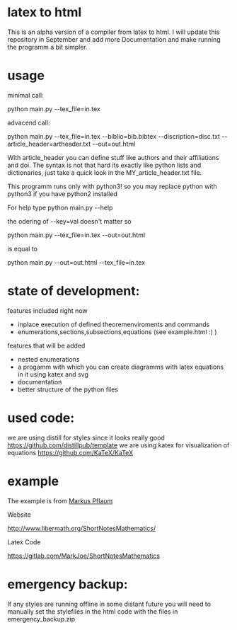 # latex to html
This is an alpha version of a compiler from latex to html. I will update this repository in September and add more Documentation and make running the programm a bit simpler.
# usage

minimal call:


python main.py --tex_file=in.tex


advacend call:


python main.py --tex_file=in.tex --biblio=bib.bibtex --discription=disc.txt --article_header=artheader.txt --out=out.html


With article_header you can define stuff like authors and their affiliations and doi. The syntax is not that hard its exactly like python lists and dictionaries, just take a quick look in the MY_article_header.txt file.

This programm runs only with python3! so you may replace python with python3 if you have python2 installed

For help type python main.py --help

the odering of --key=val doesn't matter
so 


python main.py --tex_file=in.tex --out=out.html



is equal to 


python main.py --out=out.html  --tex_file=in.tex

# state of development:

features included right now
- inplace execution of defined theoremenviroments and commands
- enumerations,sections,subsections,equations (see example.html :) )

features that will be added
- nested enumerations
- a progamm with which you can create diagramms with latex equations in it using katex and svg
- documentation
- better structure of the python files



# used code:
we are using distill for styles since it looks really good https://github.com/distillpub/template
we are using katex for visualization of equations https://github.com/KaTeX/KaTeX



# example
The example is from [Markus Pflaum](https://www.colorado.edu/math/markus-pflaum)

Website

http://www.libermath.org/ShortNotesMathematics/

Latex Code

https://gitlab.com/MarkJoe/ShortNotesMathematics

# emergency backup:
If any styles are running offline in some distant future you will need to manually set the stylefiles in the html code with the files in emergency_backup.zip